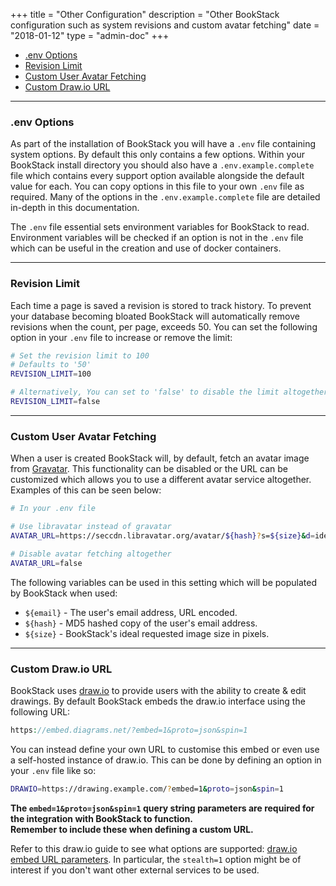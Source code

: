 +++
title = "Other Configuration"
description = "Other BookStack configuration such as system revisions and custom avatar fetching"
date = "2018-01-12"
type = "admin-doc"
+++


* [.env Options](#env-options)
* [Revision Limit](#revision-limit)
* [Custom User Avatar Fetching](#custom-user-avatar-fetching)
* [Custom Draw.io URL](#custom-drawio-url)

---

### .env Options

As part of the installation of BookStack you will have a `.env` file containing system options. By default this only contains a few options.
Within your BookStack install directory you should also have a `.env.example.complete` file which contains every support option available alongside the default value for each.
You can copy options in this file to your own `.env` file as required. Many of the options in the `.env.example.complete` file are detailed in-depth in this documentation.

The `.env` file essential sets environment variables for BookStack to read. Environment variables will be checked if an option is not in the `.env` file which can be useful
in the creation and use of docker containers.

---

### Revision Limit

Each time a page is saved a revision is stored to track history. To prevent your database becoming bloated BookStack will automatically remove revisions when the count, per page, exceeds 50. You can set the following option in your `.env` file to increase or remove the limit:

```bash
# Set the revision limit to 100
# Defaults to '50'
REVISION_LIMIT=100

# Alternatively, You can set to 'false' to disable the limit altogether.
REVISION_LIMIT=false
```

---

### Custom User Avatar Fetching

When a user is created BookStack will, by default, fetch an avatar image from [Gravatar](https://en.gravatar.com/). This functionality can be disabled or the URL can be customized 
which allows you to use a different avatar service altogether. Examples of this can be seen below:

```bash
# In your .env file

# Use libravatar instead of gravatar
AVATAR_URL=https://seccdn.libravatar.org/avatar/${hash}?s=${size}&d=identicon

# Disable avatar fetching altogether
AVATAR_URL=false
```

The following variables can be used in this setting which will be populated by BookStack when used:

* `${email}` - The user's email address, URL encoded.
* `${hash}` - MD5 hashed copy of the user's email address.
* `${size}` - BookStack's ideal requested image size in pixels.

---

### Custom Draw.io URL

BookStack uses [draw.io](https://www.diagrams.net/) to provide users with the ability to create & edit drawings.
By default BookStack embeds the draw.io interface using the following URL:

```php
https://embed.diagrams.net/?embed=1&proto=json&spin=1
```

You can instead define your own URL to customise this embed or even use a self-hosted
instance of draw.io. This can be done by defining an option in your `.env` file like so:

```bash
DRAWIO=https://drawing.example.com/?embed=1&proto=json&spin=1
```

**The `embed=1&proto=json&spin=1` query string parameters are required for the integration with BookStack to function. <br> Remember to include these when defining a custom URL.**

Refer to this draw.io guide to see what options are supported: [draw.io embed URL parameters](https://desk.draw.io/support/solutions/articles/16000042546-what-url-parameters-are-supported-). In particular, the `stealth=1` option might be of interest if you 
don't want other external services to be used. 
